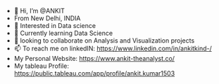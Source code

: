 - 👋 Hi, I’m @ANKIT
- From New Delhi, INDIA
- 👀 Interested in Data science
- 🌱 Currently learning Data Science
- 💞️ looking to collaborate on Analysis and Visualization projects
- 📫 To reach me on linkedIN: https://www.linkedin.com/in/ankitkind-/
- My Personal Website: https://www.ankit-theanalyst.co/
- My tableau Profile: https://public.tableau.com/app/profile/ankit.kumar1503

<!---
ANKIT-unbroken/ANKIT-unbroken is a ✨ special ✨ repository because its `README.md` (this file) appears on your GitHub profile.
You can click the Preview link to take a look at your changes.
--->

